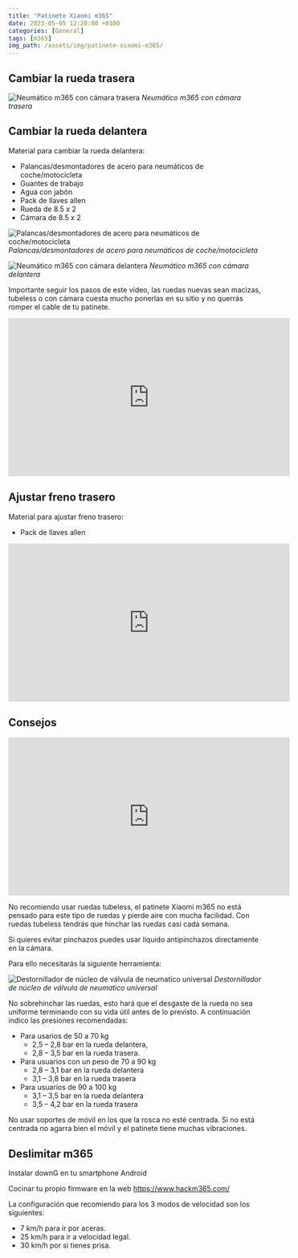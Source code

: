 ```yaml
---
title: "Patinete Xiaomi m365"
date: 2023-05-05 12:20:00 +0100
categories: [General]
tags: [m365]
img_path: /assets/img/patinete-xiaomi-m365/
---
```


## Cambiar la rueda trasera

![Neumático m365 con cámara trasera](neumaticoConCamaraTrasera.jpg)
_Neumático m365 con cámara trasera_

## Cambiar la rueda delantera

Material para cambiar la rueda delantera:

- Palancas/desmontadores de acero para neumáticos de coche/motocicleta
- Guantes de trabajo
- Agua con jabón
- Pack de llaves allen
- Rueda de 8.5 x 2
- Cámara de 8.5 x 2

![Palancas/desmontadores de acero para neumáticos de coche/motocicleta](desmontadoresDeNeumaticos.jpg)
_Palancas/desmontadores de acero para neumáticos de coche/motocicleta_

![Neumático m365 con cámara delantera](neumaticoConCamaraDelantera.jpg)
_Neumático m365 con cámara delantera_

Importante seguir los pasos de este vídeo, las ruedas nuevas sean macizas, tubeless o con cámara cuesta mucho ponerlas en su sitio y no querrás romper el cable de tu patinete.

<iframe width="560" height="315" src="https://www.youtube.com/embed/j7A4qIZ20bg" title="YouTube video player" frameborder="0" allow="accelerometer; autoplay; clipboard-write; encrypted-media; gyroscope; picture-in-picture; web-share" allowfullscreen></iframe>

## Ajustar freno trasero

Material para ajustar freno trasero:

- Pack de llaves allen

<iframe width="560" height="315" src="https://www.youtube.com/embed/YTdv4y6DdZU" title="YouTube video player" frameborder="0" allow="accelerometer; autoplay; clipboard-write; encrypted-media; gyroscope; picture-in-picture; web-share" allowfullscreen></iframe>

## Consejos

<iframe width="560" height="315" src="https://www.youtube.com/embed/5aNQ32EesmY" title="YouTube video player" frameborder="0" allow="accelerometer; autoplay; clipboard-write; encrypted-media; gyroscope; picture-in-picture; web-share" allowfullscreen></iframe>

No recomiendo usar ruedas tubeless, el patinete Xiaomi m365 no está pensado para este tipo de ruedas y pierde aire con mucha facilidad. Con ruedas tubeless tendrás que hinchar las ruedas casi cada semana.

Si quieres evitar pinchazos puedes usar liquido antipinchazos directamente en la cámara.

Para ello necesitarás la siguiente herramienta:

![Destornillador de núcleo de válvula de neumatico universal](destornilladorDeValvulas.webp)
_Destornillador de núcleo de válvula de neumatico universal_

No sobrehinchar las ruedas, esto hará que el desgaste de la rueda no sea uniforme terminando con su vida útil antes de lo previsto. A continuación indico las presiones recomendadas:

- Para usarios de 50 a 70 kg
  - 2,5 – 2,8 bar en la rueda delantera,
  - 2,8 – 3,5 bar en la rueda trasera.
- Para usuarios con un peso de 70 a 90 kg
  - 2,8 – 3,1 bar en la rueda delantera
  - 3,1 – 3,8 bar en la rueda trasera
- Para usuarios de 90 a 100 kg
  - 3,1 – 3,5 bar en la rueda delantera
  - 3,5 – 4,2 bar en la rueda trasera

No usar soportes de móvil en los que la rosca no esté centrada. Si no está centrada no agarra bien el móvil y el patinete tiene muchas vibraciones.

## Deslimitar m365

Instalar downG en tu smartphone Android

Cocinar tu propio firmware en la web <https://www.hackm365.com/>

La configuración que recomiendo para los 3 modos de velocidad son los siguientes:

- 7 km/h para ir por aceras.
- 25 km/h para ir a velocidad legal.
- 30 km/h por si tienes prisa.
